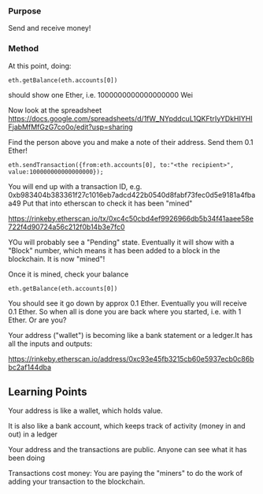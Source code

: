 ### Purpose
Send and receive money!

### Method

At this point, doing:

```
eth.getBalance(eth.accounts[0])
```
should show one Ether, i.e. 1000000000000000000 Wei

Now look at the spreadsheet https://docs.google.com/spreadsheets/d/1fW_NYpddcuL1QKFtrIyYDkHIYHIFjabMfMfGzG7co0o/edit?usp=sharing

Find the person above you and make a note of their address.
Send them 0.1 Ether!

    eth.sendTransaction({from:eth.accounts[0], to:"<the recipient>", value:100000000000000000});

You will end up with a transaction ID, e.g. 0xb983404b383361f27c1016eb7adcd422b0540d8fabf73fec0d5e9181a4fbaa49
Put that into etherscan to check it has been "mined"

https://rinkeby.etherscan.io/tx/0xc4c50cbd4ef9926966db5b34f41aaee58e722f4d90724a56c212f0b14b3e7fc0

YOu will probably see a "Pending" state.
Eventually it will show with a "Block" number, which means it has been added to a block in the blockchain. It is now "mined"!

Once it is mined, check your balance

    eth.getBalance(eth.accounts[0])

You should see it go down by approx 0.1 Ether. Eventually you will receive 0.1 Ether. So when all is done you are back where you started, i.e. with 1 Ether. Or are you?

Your address ("wallet") is becoming like a bank statement or a ledger.It has all the inputs and outputs:

https://rinkeby.etherscan.io/address/0xc93e45fb3215cb60e5937ecb0c86bbc2af144dba
    
## Learning Points

Your address is like a wallet, which holds value.

It is also like a bank account, which keeps track of activity (money in and out) in a ledger

Your address and the transactions are public. Anyone can see what it has been doing

Transactions cost money: You are paying the "miners" to do the work of adding your transaction to the blockchain. 



